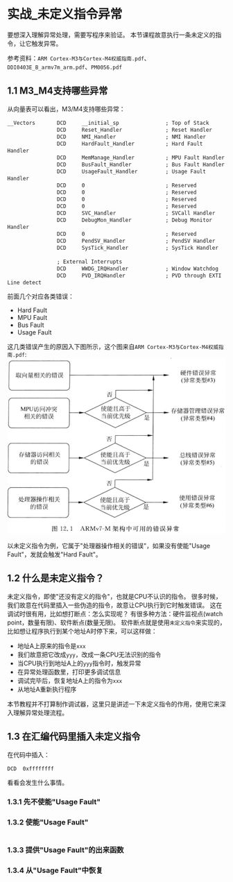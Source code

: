 # 实战_未定义指令异常

要想深入理解异常处理，需要写程序来验证。
本节课程故意执行一条未定义的指令，让它触发异常。

参考资料：`ARM Cortex-M3与Cortex-M4权威指南.pdf`、`DDI0403E_B_armv7m_arm.pdf`、`PM0056.pdf`

## 1.1 M3_M4支持哪些异常

从向量表可以看出，M3/M4支持哪些异常：

```
__Vectors       DCD     __initial_sp               ; Top of Stack
                DCD     Reset_Handler              ; Reset Handler
                DCD     NMI_Handler                ; NMI Handler
                DCD     HardFault_Handler          ; Hard Fault Handler
                DCD     MemManage_Handler          ; MPU Fault Handler
                DCD     BusFault_Handler           ; Bus Fault Handler
                DCD     UsageFault_Handler         ; Usage Fault Handler
                DCD     0                          ; Reserved
                DCD     0                          ; Reserved
                DCD     0                          ; Reserved
                DCD     0                          ; Reserved
                DCD     SVC_Handler                ; SVCall Handler
                DCD     DebugMon_Handler           ; Debug Monitor Handler
                DCD     0                          ; Reserved
                DCD     PendSV_Handler             ; PendSV Handler
                DCD     SysTick_Handler            ; SysTick Handler
                
                ; External Interrupts
                DCD     WWDG_IRQHandler            ; Window Watchdog
                DCD     PVD_IRQHandler             ; PVD through EXTI Line detect   
```

前面几个对应各类错误：

* Hard Fault
* MPU Fault
* Bus Fault
* Usage Fault

这几类错误产生的原因入下图所示，这个图来自`ARM Cortex-M3与Cortex-M4权威指南.pdf`:
![](lesson\exception_irq\009_m3m4_fault.png)

以未定义指令为例，它属于"处理器操作相关的错误"，如果没有使能"Usage Fault"，发就会触发"Hard Fault"。



## 1.2 什么是未定义指令？

未定义指令，即使"还没有定义的指令"，也就是CPU不认识的指令。
很多时候，我们故意在代码里插入一些伪造的指令，故意让CPU执行到它时触发错误。
这在调试时很有用，比如想打断点：怎么实现呢？
有很多种方法：硬件监视点(watch point，数量有限)、软件断点(数量无限)。
软件断点就是使用`未定义指令`来实现的，比如想让程序执行到某个地址A时停下来，可以这样做：

* 地址A上原来的指令是`xxx`
* 我们故意把它改成`yyy`，改成一条CPU无法识别的指令
* 当CPU执行到地址A上的`yyy`指令时，触发异常
* 在异常处理函数里，打印更多调试信息
* 调试完毕后，恢复地址A上的指令为`xxx`
* 从地址A重新执行程序

本节教程并不打算制作调试器，这里只是讲述一下未定义指令的作用，使用它来深入理解异常处理流程。



## 1.3 在汇编代码里插入未定义指令

在代码中插入：

```
DCD  0xffffffff
```

看看会发生什么事情。

 

### 1.3.1 先不使能"Usage Fault"



### 1.3.2 使能"Usage Fault"

```

```

### 1.3.3 提供"Usage Fault"的出来函数



### 1.3.4 从"Usage Fault"中恢复